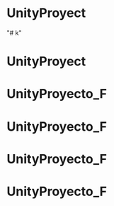 # UnityProyect
"# k" 
# UnityProyect
# UnityProyecto_F
# UnityProyecto_F
# UnityProyecto_F
# UnityProyecto_F
